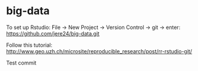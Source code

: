 # big-data

To set up Rstudio: File -> New Project -> Version Control -> git -> enter: https://github.com/jere24/big-data.git

Follow this tutorial: http://www.geo.uzh.ch/microsite/reproducible_research/post/rr-rstudio-git/

Test commit